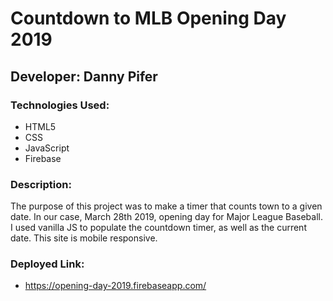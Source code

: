 # Countdown to MLB Opening Day 2019
## Developer: Danny Pifer

### Technologies Used:
 - HTML5
 - CSS
 - JavaScript
 - Firebase

### Description:
The purpose of this project was to make a timer that counts town to a given date. In our case, March 28th 2019, opening day for Major League Baseball. I used vanilla JS to populate the countdown timer, as well as the current date. This site is mobile responsive. 

### Deployed Link:
 - https://opening-day-2019.firebaseapp.com/
 